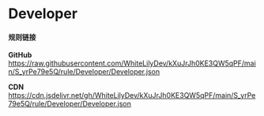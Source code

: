# Developer

#### 规则链接

**GitHub**
https://raw.githubusercontent.com/WhiteLilyDev/kXuJrJh0KE3QW5qPF/main/S_yrPe79e5Q/rule/Developer/Developer.json

**CDN**
https://cdn.jsdelivr.net/gh/WhiteLilyDev/kXuJrJh0KE3QW5qPF/main/S_yrPe79e5Q/rule/Developer/Developer.json
